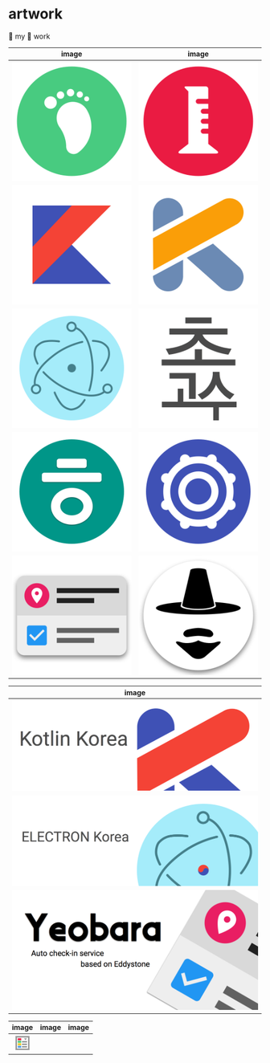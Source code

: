 # artwork

:thought_balloon: my :art: work

| image                   | image                   |
|:-----------------------:|:-----------------------:|
| ![footprint]            | ![lab]                  |
| [![kotlinkr]][kknote]   | [![kotlin]][knote]      |
| [![elec]][elecnote]     | ![guru]                 |
| ![hieuh]                | [![photonkit]][pknote]  |
| [![yeobara2]][yeonote]  | [![yeobara1]][yeonote]  |

| image                  |
|:----------------------:|
| [![kkfb]][kkfbnote]    |
| [![ekfb]][ekfbnote]    |
| [![yeoand]][yeonote]   |

| image                       | image                 | image                  |
|:---------------------------:|:---------------------:|:----------------------:|
| [![selector]][selectornote] |                       |                        |













[elec]: electron/512/ic_launcher.png
[footprint]: footprint/512/ic_launcher.png
[guru]: guru/guru.png
[hieuh]: hieuh/512/ic_launcher.png
[kotlinkr]: kotlinkr/kotlinkr.png
[kotlin]: kotlinkr/kotlin.png
[kkfb]: kotlinkr/facebook%20cover.png
[ekfb]: electron/facebook%20cover.png
[lab]: lab/512/ic_launcher.png
[photonkit]: photonkit/512/ic_launcher.png
[yeobara1]: yeobara/icon1/icon.png
[yeobara2]: yeobara/icon2/icon.png
[yeoand]: yeobara/listing/featureGraphic/feature_graphic.png
[selector]: android-selector/icon@2x.png

[elecnote]: http://electron.atom.io/
[hieuh_note]: http://www.fileformat.info/info/unicode/char/1112/index.htm
[kknote]: https://www.facebook.com/kotlinkr
[knote]: https://kotlinlang.org/
[kkfbnote]: https://www.facebook.com/kotlinkr
[ekfbnote]: https://www.facebook.com/groups/808628819214318
[pknote]: https://github.com/react-photonkit/
[yeonote]: https://github.com/yeobara/
[selectornote]: https://github.com/importre/android-selector-intellij-plugin
